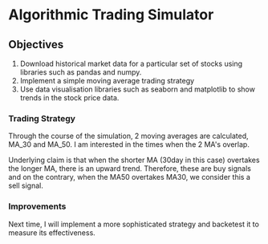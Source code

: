 # Algorithmic Trading Simulator

## Objectives
1. Download historical market data for a particular set of stocks using libraries such as pandas and numpy.
2. Implement a simple moving average trading strategy
3. Use data visualisation libraries such as seaborn and matplotlib to show trends in the stock price data. 

### Trading Strategy

Through the course of the simulation, 2 moving averages are calculated, MA_30 and MA_50.
I am interested in the times when the 2 MA's overlap. 

Underlying claim is that when the shorter MA (30day in this case) overtakes the longer MA, there is an upward trend. 
Therefore, these are buy signals and on the contrary, when the MA50 overtakes MA30, we consider this a sell signal. 

### Improvements

Next time, I will implement a more sophisticated strategy and backetest it to measure its effectiveness. 